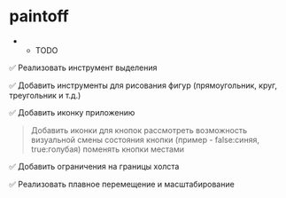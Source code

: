 # paintoff

 - - TODO

✅ Реализовать инструмент выделения

✅ Добавить инструменты для рисования фигур (прямоугольник, круг, треугольник и т.д.)

✅ Добавить иконку приложению

> Добавить иконки для кнопок
> рассмотреть возможность визуальной смены состояния кнопки (пример - false:синяя, true:голубая)
> поменять кнопки местами

✅ Добавить ограничения на границы холста

✅ Реализовать плавное перемещение и масштабирование
